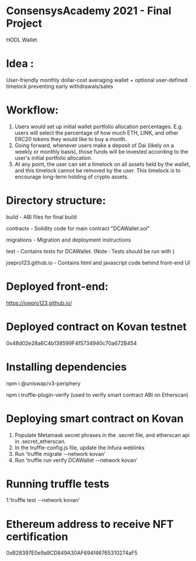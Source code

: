 # ConsensysAcademy 2021 - Final Project
HODL Wallet

# Idea : 
User-friendly monthly dollar-cost averaging wallet + optional user-defined timelock preventing early withdrawals/sales

# Workflow:
1. Users would set up initial wallet portfolio allocation percentages. E.g. users will select the percentage of how much ETH, LINK, and other ERC20 tokens they would like to buy a month. 
2. Going forward, whenever users make a deposit of Dai (likely on a weekly or monthly basis), those funds will be invested according to the user's initial portfolio allocation.
3. At any point, the user can set a timelock on all assets held by the wallet, and this timelock cannot be removed by the user. This timelock is to encourage long-term holding of crypto assets.

# Directory structure:
build - ABI files for final build

contracts - Solidity code for main contract "DCAWallet.sol"

migrations - Migration and deployment instructions

test - Contains tests for DCAWallet. (Note : Tests should be run with )

joepro123.github.io - Contains html and javascript code behind front-end UI


# Deployed front-end:
https://joepro123.github.io/

# Deployed contract on Kovan testnet
0x48d02e28a6C4b138599F4f5734940c70a672B454

# Installing dependencies
npm i @uniswap/v3-periphery

npm i truffle-plugin-verify  (used to verify smart contract ABI on Etherscan)

# Deploying smart contract on Kovan
1. Populate Metamask secret phrases in the .secret file, and etherscan api in .secret_etherscan.
2. In the truffle-config.js file, update the Infura weblinks 
3. Run 'truffle migrate --network kovan'
4. Run 'truffle run verify DCAWallet --network kovan'


# Running truffle tests
1.'truffle test --network kovan'


# Ethereum address to receive NFT certification
0xB28397E0e9a9CD849A30AF694f46765310274aF5
